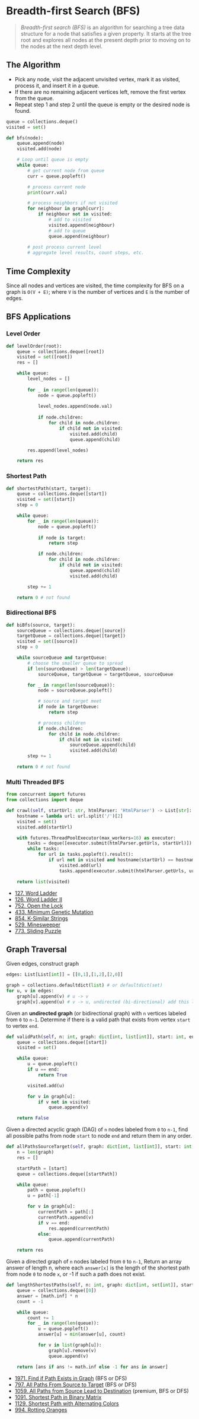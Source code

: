 # Breadth-first Search (BFS)

> _Breadth-first search (BFS)_ is an algorithm for searching a tree data structure for a node that satisfies a given property. It starts at the tree root and explores all nodes at the present depth prior to moving on to the nodes at the next depth level.

## The Algorithm

- Pick any node, visit the adjacent unvisited vertex, mark it as visited, process it, and insert it in a queue.
- If there are no remaining adjacent vertices left, remove the first vertex from the queue.
- Repeat step 1 and step 2 until the queue is empty or the desired node is found.

```py
queue = collections.deque()
visited = set()

def bfs(node):
    queue.append(node)
    visited.add(node)

    # Loop until queue is empty
    while queue:
        # get current node from queue
        curr = queue.popleft()

        # process current node
        print(curr.val)

        # process neighbors if not visited
        for neighbour in graph[curr]:
            if neighbour not in visited:
                # add to visited
                visited.append(neighbour)
                # add to queue
                queue.append(neighbour)
        
        # post process current level
        # aggregate level results, count steps, etc.
```

## Time Complexity

Since all nodes and vertices are visited, the time complexity for BFS on a graph is `O(V + E)`; where `V` is the number of vertices and `E` is the number of edges.

## BFS Applications

### Level Order
```py
def levelOrder(root):
    queue = collections.deque([root])
    visited = set([root])
    res = []

    while queue:
        level_nodes = []
        
        for _ in range(len(queue)):
            node = queue.popleft()
            
            level_nodes.append(node.val)
            
            if node.children:
                for child in node.children:
                    if child not in visited:
                        visited.add(child)
                        queue.append(child)

        res.append(level_nodes)

    return res
```

### Shortest Path
```py
def shortestPath(start, target):
    queue = collections.deque([start])
    visited = set([start])
    step = 0

    while queue:
        for _ in range(len(queue)):
            node = queue.popleft()
            
            if node is target:
                return step

            if node.children:
                for child in node.children:
                    if child not in visited:
                        queue.append(child)
                        visited.add(child)

        step += 1

    return 0 # not found
```

### Bidirectional BFS
```py
def biBfs(source, target):
    sourceQueue = collections.deque([source])
    targetQueue = collections.deque([target])
    visited = set([source])
    step = 0

    while sourceQueue and targetQueue:
        # choose the smaller queue to spread
        if len(sourceQueue) > len(targetQueue):
            sourceQueue, targetQueue = targetQueue, sourceQueue

        for _ in range(len(sourceQueue)):
            node = sourceQueue.popleft()

            # source and target meet
            if node in targetQueue:
                return step

            # process children
            if node.children:
                for child in node.children:
                    if child not in visited:
                        sourceQueue.append(child)
                        visited.add(child)
        step += 1

    return 0 # not found
```

### Multi Threaded BFS
```py
from concurrent import futures
from collections import deque

def crawl(self, startUrl: str, htmlParser: 'HtmlParser') -> List[str]:
    hostname = lambda url: url.split('/')[2]
    visited = set()
    visited.add(startUrl)

    with futures.ThreadPoolExecutor(max_workers=16) as executor:
        tasks = deque([executor.submit(htmlParser.getUrls, startUrl)])
        while tasks:
            for url in tasks.popleft().result():
                if url not in visited and hostname(startUrl) == hostname(url):
                    visited.add(url)
                    tasks.append(executor.submit(htmlParser.getUrls, url))

    return list(visited)
```

- [127. Word Ladder](https://leetcode.com/problems/word-ladder/)
- [126. Word Ladder II](https://leetcode.com/problems/word-ladder-ii/)
- [752. Open the Lock](https://leetcode.com/problems/open-the-lock/)
- [433. Minimum Genetic Mutation](https://leetcode.com/problems/minimum-genetic-mutation/)
- [854. K-Similar Strings](https://leetcode.com/problems/k-similar-strings/)
- [529. Minesweeper](https://leetcode.com/problems/minesweeper/)
- [773. Sliding Puzzle](https://leetcode.com/problems/sliding-puzzle/)

## Graph Traversal

Given edges, construct graph
```py
edges: List[List[int]] = [[0,1],[1,2],[2,0]]

graph = collections.defaultdict(list) # or defaultdict(set)
for u, v in edges:
    graph[u].append(v) # u -> v
    graph[v].append(u) # v -> u, undirected (bi-directional) add this line
```

Given an **undirected graph** (or bidirectional graph) with `n` vertices labeled from `0` to `n-1`. Determine if there is a valid path that exists from vertex `start` to vertex `end`.
```py
def validPath(self, n: int, graph: dict[int, list[int]], start: int, end: int) -> bool:
    queue = collections.deque([start])
    visited = set()

    while queue:
        u = queue.popleft()
        if u == end:
            return True

        visited.add(u)

        for v in graph[u]:
            if v not in visited:
                queue.append(v)

    return False
```

Given a directed acyclic graph (DAG) of `n` nodes labeled from `0` to `n-1`, find all possible paths from node `start` to node `end` and return them in any order.
```py
def allPathsSourceTarget(self, graph: dict[int, list[int]], start: int, end: int) -> List[List[int]]:
    n = len(graph)
    res = []

    startPath = [start]
    queue = collections.deque([startPath])

    while queue:
        path = queue.popleft()
        u = path[-1]

        for v in graph[u]:
            currentPath = path[:]
            currentPath.append(v)
            if v == end:
                res.append(currentPath)
            else:
                queue.append(currentPath)

    return res
```

Given a directed graph of `n` nodes labeled from `0` to `n-1`, Return an array answer of length n, where each `answer[x]` is the length of the shortest path from node `0` to node `x`, or -1 if such a path does not exist.
```py
def lengthShortestPaths(self, n: int, graph: dict[int, set[int]], start: int, end: int) -> List[int]:
    queue = collections.deque([0])
    answer = [math.inf] * n
    count = -1

    while queue:
        count += 1
        for _ in range(len(queue)):
            u = queue.popleft()
            answer[u] = min(answer[u], count)

            for v in list(graph[u]):
                graph[u].remove(v)
                queue.append(v)

    return [ans if ans != math.inf else -1 for ans in answer]
```

- [1971. Find if Path Exists in Graph](https://leetcode.com/problems/find-if-path-exists-in-graph/) (BFS or DFS)
- [797. All Paths From Source to Target](https://leetcode.com/problems/all-paths-from-source-to-target/) (BFS or DFS)
- [1059. All Paths from Source Lead to Destination](https://leetcode.com/problems/all-paths-from-source-lead-to-destination/) (premium, BFS or DFS)
- [1091. Shortest Path in Binary Matrix](https://leetcode.com/problems/shortest-path-in-binary-matrix/)
- [1129. Shortest Path with Alternating Colors](https://leetcode.com/problems/shortest-path-with-alternating-colors/)
- [994. Rotting Oranges](https://leetcode.com/problems/rotting-oranges/)
